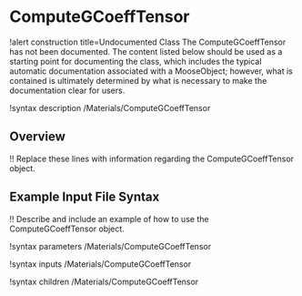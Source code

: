 # ComputeGCoeffTensor

!alert construction title=Undocumented Class
The ComputeGCoeffTensor has not been documented. The content listed below should be used as a starting point for
documenting the class, which includes the typical automatic documentation associated with a
MooseObject; however, what is contained is ultimately determined by what is necessary to make the
documentation clear for users.

!syntax description /Materials/ComputeGCoeffTensor

## Overview

!! Replace these lines with information regarding the ComputeGCoeffTensor object.

## Example Input File Syntax

!! Describe and include an example of how to use the ComputeGCoeffTensor object.

!syntax parameters /Materials/ComputeGCoeffTensor

!syntax inputs /Materials/ComputeGCoeffTensor

!syntax children /Materials/ComputeGCoeffTensor
